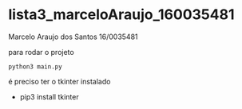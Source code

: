 # lista3_marceloAraujo_160035481

Marcelo Araujo dos Santos 16/0035481

para rodar o projeto

```
python3 main.py
```

é preciso ter o tkinter instalado</br>
* pip3 install tkinter